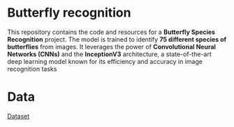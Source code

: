 # Butterfly recognition
This repository contains the code and resources for a **Butterfly Species Recognition** project. The model is trained to identify **75 different species of butterflies** from images. It leverages the power of **Convolutional Neural Networks (CNNs)** and the **InceptionV3** architecture, a state-of-the-art deep learning model known for its efficiency and accuracy in image recognition tasks
# Data
[Dataset](https://drive.google.com/drive/folders/1sWWQQTprT6A6b3VUR89Fk5YuEp_f8eXJ?usp=sharing)

